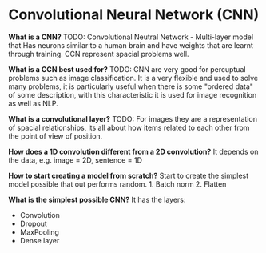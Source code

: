 # Convolutional Neural Network (CNN)

**What is a CNN?** TODO:
Convolutional Neutral Network - Multi-layer model that  Has neurons similar to a
human brain and have weights that are learnt through training. CCN represent
spacial problems well.

**What is a CCN best used for?** TODO:
CNN are very good for percuptual problems such as image classification.
It is a very flexible and used to solve many problems, it is particularly useful
when there is some "ordered data" of some description, with this characteristic
it is used for image recognition as well as NLP.

**What is a convolutional layer?** TODO:
For images they are a representation of spacial relationships, its all about how
items related to each other from the point of view of position.

**How does a 1D convolution different from a 2D convolution?**
It depends on the data, e.g. image = 2D, sentence = 1D

**How to start creating a model from scratch?**
Start to create the simplest model possible that out performs random.
        1. Batch norm
        2. Flatten

**What is the simplest possible CNN?**
It has the layers:
- Convolution
- Dropout
- MaxPooling
- Dense layer
